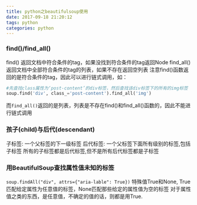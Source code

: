 ```yaml
---
title: python之beautifulsoup使用
date: 2017-09-18 21:20:12
tags: python
categories: python
---
```


### find()/find_all()
find() 返回文档中符合条件的tag，如果没找到符合条件的tag返回Node
find_all()返回文档中全部符合条件的tag的列表，如果不存在返回空列表
注意find()函数返回的是符合条件的tag，因此可以进行链式调用，如：
```python
#先查找class属性为‘post-content’的div标签，然后查找该div标签下的所有的img标签
soup.find('div', class_='post-content').find_all('img')
```

而`find_all()`返回的是列表，列表是不存在find()和find_all()函数的，因此不能进行链式调用

### 孩子(child)与后代(descendant)
子标签: 一个父标签的下一级标签
后代标签: 一个父标签下面所有级别的标签,包括子标签
所有的子标签都是后代标签,但不是所有后代标签都是子标签

### 用BeautifulSoup查找属性值未知的标签
`soup.findAll("div", attrs={"aria-lable": True})`
特殊值True和None, True匹配给定属性为任意值的标签，None匹配那些给定的属性值为空的标签
对于属性值之类的东西，是任意值，不确定的值的话，则都是用True.
